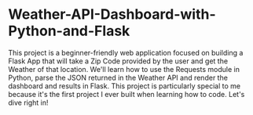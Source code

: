 # Weather-API-Dashboard-with-Python-and-Flask
This project is a beginner-friendly web application focused on building a Flask App that will take a Zip Code provided by the user and get the Weather of that location. We'll learn how to use the Requests module in Python, parse the JSON returned in the Weather API and render the dashboard and results in Flask. This project is particularly special to me because it's the first project I ever built when learning how to code. Let's dive right in!
